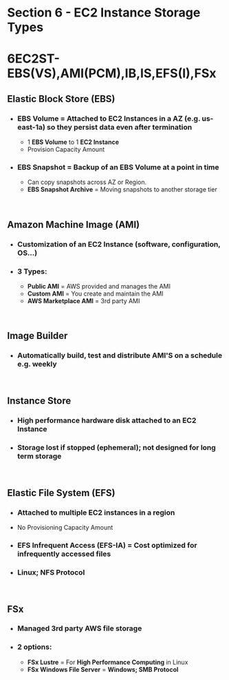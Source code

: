 # Section 6 - EC2 Instance Storage Types

# **6EC2ST-EBS(VS),AMI(PCM),IB,IS,EFS(I),FSx**

## **Elastic Block Store** (EBS)
- ### **EBS Volume** = Attached to EC2 Instances in a AZ (e.g. us-east-1a) so they persist data even after termination
	- 1 **EBS Volume** to 1 **EC2 Instance**
	- Provision Capacity Amount
- ### **EBS Snapshot** = Backup of an EBS Volume at a point in time
	- Can copy snapshots across AZ or Region.
	- **EBS Snapshot Archive** = Moving snapshots to another storage tier

<br>

## **Amazon Machine Image** (AMI)
- ### Customization of an EC2 Instance (software, configuration, OS...)
- ### **3 Types:**
	- **Public AMI** = AWS provided and manages the AMI
	- **Custom AMI** = You create and maintain the AMI
	- **AWS Marketplace AMI** = 3rd party AMI

<br>

## **Image Builder**
- ### Automatically build, test and distribute AMI'S on a schedule e.g. weekly

<br>

## **Instance Store**
- ### High performance hardware disk attached to an EC2 Instance
- ### Storage lost if stopped **(ephemeral)**; not designed for long term storage

<br>

## **Elastic File System** (EFS)
- ### Attached to multiple EC2 instances in a region
- No Provisioning Capacity Amount
- ### **EFS Infrequent Access (EFS-IA)** = **Cost optimized** for infrequently accessed files
- ### **Linux; NFS Protocol**

<br>

## **FSx**
- ### Managed 3rd party AWS file storage
- ### **2 options:**
	- **FSx Lustre** = For **High Performance Computing** in Linux
	- **FSx Windows File Server** = **Windows; SMB Protocol**
